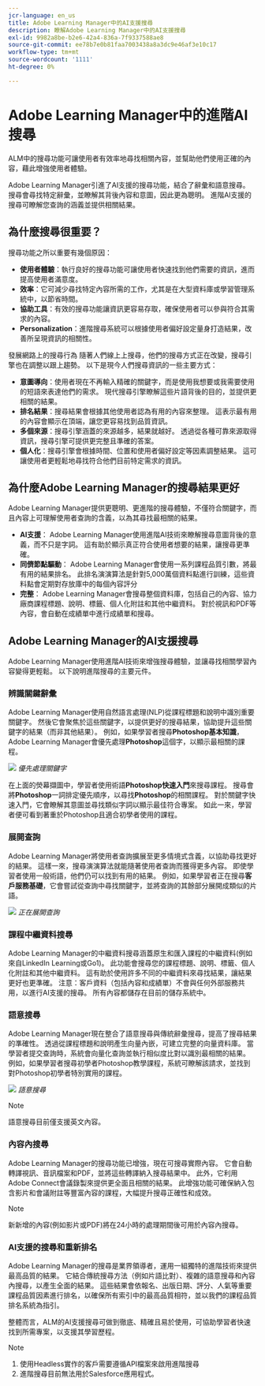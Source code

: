 ```yaml
---
jcr-language: en_us
title: Adobe Learning Manager中的AI支援搜尋
description: 瞭解Adobe Learning Manager中的AI支援搜尋
exl-id: 9982a8be-b2e6-42a4-836a-7f9337588ae8
source-git-commit: ee78b7e0b81faa7003438a8a3dc9e46af3e10c17
workflow-type: tm+mt
source-wordcount: '1111'
ht-degree: 0%

---
```


# Adobe Learning Manager中的進階AI搜尋

ALM中的搜尋功能可讓使用者有效率地尋找相關內容，並幫助他們使用正確的內容，藉此增強使用者體驗。

Adobe Learning Manager引進了AI支援的搜尋功能，結合了辭彙和語意搜尋。 搜尋會尋找特定辭彙，並瞭解其背後內容和意圖，因此更為聰明。 進階AI支援的搜尋可瞭解您查詢的涵義並提供相關結果。

## 為什麼搜尋很重要？

搜尋功能之所以重要有幾個原因：

* **使用者體驗**：執行良好的搜尋功能可讓使用者快速找到他們需要的資訊，進而提高使用者滿意度。
* **效率**：它可減少尋找特定內容所需的工作，尤其是在大型資料庫或學習管理系統中，以節省時間。
* **協助工具**：有效的搜尋功能讓資訊更容易存取，確保使用者可以參與符合其需求的內容。
* **Personalization**：進階搜尋系統可以根據使用者偏好設定量身打造結果，改善所呈現資訊的相關性。

發展網路上的搜尋行為
隨著人們線上上搜尋，他們的搜尋方式正在改變，搜尋引擎也在調整以跟上趨勢。 以下是現今人們搜尋資訊的一些主要方式：

* **意圖導向**：使用者現在不再輸入精確的關鍵字，而是使用我想要或我需要使用的短語來表達他們的需求。 現代搜尋引擎瞭解這些片語背後的目的，並提供更相關的結果。
* **排名結果**：搜尋結果會根據其他使用者認為有用的內容來整理。 這表示最有用的內容會顯示在頂端，讓您更容易找到品質資訊。
* **多個來源**：搜尋引擎涵蓋的來源越多，結果就越好。 透過從各種可靠來源取得資訊，搜尋引擎可提供更完整且準確的答案。
* **個人化**：搜尋引擎會根據時間、位置和使用者偏好設定等因素調整結果。 這可讓使用者更輕鬆地尋找符合他們目前特定需求的資訊。

## 為什麼Adobe Learning Manager的搜尋結果更好

Adobe Learning Manager提供更聰明、更進階的搜尋體驗，不僅符合關鍵字，而且內容上可理解使用者查詢的含義，以為其尋找最相關的結果。

* **AI支援**： Adobe Learning Manager使用進階AI技術來瞭解搜尋意圖背後的意義，而不只是字詞。 這有助於顯示真正符合使用者想要的結果，讓搜尋更準確。
* **同儕節點驅動**： Adobe Learning Manager會使用一系列課程品質引數，將最有用的結果排名。 此排名演演算法是針對5,000萬個資料點進行訓練，這些資料點會定期對存放庫中的每個內容評分
* **完整**： Adobe Learning Manager會搜尋整個資料庫，包括自己的內容、協力廠商課程標題、說明、標籤、個人化附註和其他中繼資料。 對於視訊和PDF等內容，會自動在成績單中進行成績單和搜尋。

## Adobe Learning Manager的AI支援搜尋

Adobe Learning Manager使用進階AI技術來增強搜尋體驗，並讓尋找相關學習內容變得更輕鬆。 以下說明進階搜尋的主要元件。

### 辨識關鍵辭彙

Adobe Learning Manager使用自然語言處理(NLP)從課程標題和說明中識別重要關鍵字。 然後它會聚焦於這些關鍵字，以提供更好的搜尋結果，協助提升這些關鍵字的結果（而非其他結果）。 例如，如果學習者搜尋&#x200B;**Photoshop基本知識**，Adobe Learning Manager會優先處理&#x200B;**Photoshop**&#x200B;這個字，以顯示最相關的課程。

![](assets/search-2.png)
_優先處理關鍵字_

在上面的熒幕擷圖中，學習者使用術語&#x200B;**Photoshop快速入門**&#x200B;來搜尋課程。 搜尋會將&#x200B;**Photoshop**&#x200B;一詞排定優先順序，以尋找&#x200B;**Photoshop**&#x200B;的相關課程。 對於關鍵字快速入門，它會瞭解其意圖並尋找類似字詞以顯示最佳符合專案。 如此一來，學習者便可看到著重於Photoshop且適合初學者使用的課程。

### 展開查詢

Adobe Learning Manager將使用者查詢擴展至更多情境式含義，以協助尋找更好的結果。 這樣一來，搜尋演演算法就能隨著使用者查詢而獲得更多內容。 即使學習者使用一般術語，他們仍可以找到有用的結果。 例如，如果學習者正在搜尋&#x200B;**客戶服務基礎**，它會嘗試從查詢中尋找關鍵字，並將查詢的其餘部分展開成類似的片語。

![](assets/search-1.png)
_正在展開查詢_

### 課程中繼資料搜尋

Adobe Learning Manager的中繼資料搜尋涵蓋原生和匯入課程的中繼資料(例如來自LinkedIn Learning或Go1)。 此功能會搜尋您的課程標題、說明、標籤、個人化附註和其他中繼資料。 這有助於使用許多不同的中繼資料來尋找結果，讓結果更好也更準確。
注意：客戶資料（包括內容和成績單）不會與任何外部服務共用，以進行AI支援的搜尋。 所有內容都儲存在目前的儲存系統中。

### 語意搜尋

Adobe Learning Manager現在整合了語意搜尋與傳統辭彙搜尋，提高了搜尋結果的準確性。 透過從課程標題和說明產生向量內嵌，可建立完整的向量資料庫。 當學習者提交查詢時，系統會向量化查詢並執行相似度比對以識別最相關的結果。 例如，如果學習者搜尋初學者Photoshop教學課程，系統可瞭解該請求，並找到對Photoshop初學者特別實用的課程。

![](assets/semantic-search.png)
_語意搜尋_

>[!NOTE]
>
>語意搜尋目前僅支援英文內容。

### 內容內搜尋

Adobe Learning Manager的搜尋功能已增強，現在可搜尋實際內容。 它會自動轉譯視訊、音訊檔案和PDF，並將這些轉譯納入搜尋結果中。 此外，它利用Adobe Connect會議錄製來提供更全面且相關的結果。 此增強功能可確保納入包含影片和會議附註等豐富內容的課程，大幅提升搜尋正確性和成效。

>[!NOTE]
>
>新新增的內容(例如影片或PDF)將在24小時的處理期間後可用於內容內搜尋。

### AI支援的搜尋和重新排名

Adobe Learning Manager的搜尋是業界領導者，運用一組獨特的進階技術來提供最高品質的結果。 它結合傳統搜尋方法（例如片語比對）、複雜的語意搜尋和內容內搜尋，以產生全面的結果。 這些結果會依報名、出版日期、評分、人氣等重要課程品質因素進行排名，以確保所有索引中的最高品質相符，並以我們的課程品質排名系統為指引。

整體而言，ALM的AI支援搜尋可做到徹底、精確且易於使用，可協助學習者快速找到所需專案，以支援其學習歷程。


>[!NOTE]
>
>1. 使用Headless實作的客戶需要遵循API檔案來啟用進階搜尋
>2. 進階搜尋目前無法用於Salesforce應用程式。
